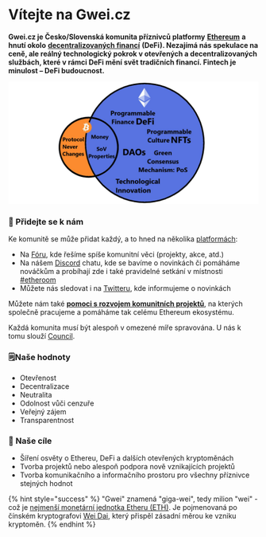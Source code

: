 # Vítejte na Gwei.cz

**Gwei.cz je Česko/Slovenská komunita příznivců platformy** [**Ethereum**](klicove-pojmy.md#ethereum) **a hnutí okolo** [**decentralizovaných financí**](klicove-pojmy.md#decentralizovane-finance-defi) **\(DeFi\). Nezajímá nás spekulace na ceně, ale reálný technologický pokrok v otevřených a decentralizovaných službách, které v rámci DeFi mění svět tradičních financí. Fintech je minulost – DeFi budoucnost.**

![](.gitbook/assets/eth-overview.png)

### 🤝 Přidejte se k nám

Ke komunitě se může přidat každý, a to hned na několika [platformách](komunikacni-kanaly/):

* Na [Fóru](https://forum.gwei.cz), kde řešíme spíše komunitní věci \(projekty, akce, atd.\)
* Na nášem [Discord](https://chat.gwei.cz) chatu, kde se bavíme o novinkách či pomáháme nováčkům a probíhají zde i také pravidelné setkání v místnosti [\#etheroom](udalosti/etheroom/)
* Můžete nás sledovat i na [Twitteru](https://twitter.com/gweicz), kde informujeme o novinkách

Můžete nám také [**pomoci s rozvojem komunitních projektů**](podporte-nas/), na kterých společně pracujeme a pomáháme tak celému Ethereum ekosystému.

Každá komunita musí být alespoň v omezené míře spravována. U nás k tomu slouží [Council](council/).

### 🗒Naše hodnoty

* Otevřenost
* Decentralizace
* Neutralita
* Odolnost vůči cenzuře
* Veřejný zájem
* Transparentnost

### 🎉 Naše cíle

* Šíření osvěty o Ethereu, DeFi a dalších otevřených kryptoměnách
* Tvorba projektů nebo alespoň podpora nově vznikajících projektů
* Tvorba komunikačního a informačního prostoru pro všechny příznivce stejných hodnot

{% hint style="success" %}
"Gwei" znamená "giga-wei", tedy milion "wei" - což je [nejmenší monetární jednotka Etheru \(ETH\)](https://ethdocs.org/en/latest/ether.html). Je pojmenovaná po čínském kryptografovi [Wei Dai](https://en.wikipedia.org/wiki/Wei_Dai), který přispěl zásadní měrou ke vzniku kryptoměn.
{% endhint %}

